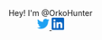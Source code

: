 <div align="center">
Hey! I'm @OrkoHunter
<br/>
<a href="https://twitter.com/orkohunter">
  <img alt="Himanshu's Twitter" width="22px" src="https://raw.githubusercontent.com/orkohunter/orkohunter/master/assets/orkohunter/twitter.svg" />
</a>
<a href="https://www.linkedin.com/in/orkohunter">
  <img alt="Himanshu's LinkedIn" width="22px" src="https://raw.githubusercontent.com/orkohunter/orkohunter/master/assets/orkohunter/linkedin.svg" />
</a>
</div>

<!-- Not interested in displaying the profile views. -->
<img width="0" height="0" src="https://komarev.com/ghpvc/?username=orkohunter" />
